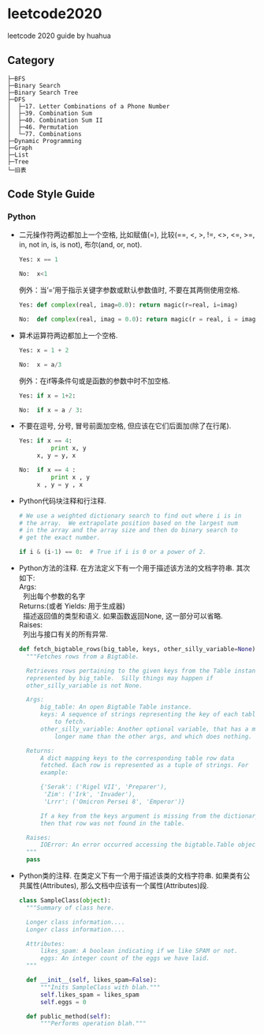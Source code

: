 # leetcode2020
leetcode 2020 guide by huahua

## Category
```
├─BFS
├─Binary Search
├─Binary Search Tree
├─DFS
│  ├─17. Letter Combinations of a Phone Number
│  ├─39. Combination Sum
│  ├─40. Combination Sum II
│  ├─46. Permutation
│  └─77. Combinations
├─Dynamic Programming
├─Graph
├─List
├─Tree
└─旧表

```

## Code Style Guide
### Python
- 二元操作符两边都加上一个空格, 比如赋值(=), 比较(==, <, >, !=, <>, <=, >=, in, not in, is, is not), 布尔(and, or, not).  

  ```python
  Yes: x == 1
  ```
  ```python
  No:  x<1
  ```
  例外：当’=’用于指示关键字参数或默认参数值时, 不要在其两侧使用空格.  
  
  ```python
  Yes: def complex(real, imag=0.0): return magic(r=real, i=imag)
  ```
  ```python
  No:  def complex(real, imag = 0.0): return magic(r = real, i = imag)
  ```
- 算术运算符两边都加上一个空格.  

  ```python
  Yes: x = 1 + 2
  ```
  ```python
  No:  x = a/3
  ```
  例外：在if等条件句或是函数的参数中时不加空格.  
  
  ```python
  Yes: if x = 1+2:
  ```
  ```python
  No:  if x = a / 3:
  ```
- 不要在逗号, 分号, 冒号前面加空格, 但应该在它们后面加(除了在行尾).  

  ```python
  Yes: if x == 4:
           print x, y
       x, y = y, x
  ```
  ```python
  No:  if x == 4 :
           print x , y
       x , y = y , x
  ```
- Python代码块注释和行注释.

  ```python
  # We use a weighted dictionary search to find out where i is in
  # the array.  We extrapolate position based on the largest num
  # in the array and the array size and then do binary search to
  # get the exact number.

  if i & (i-1) == 0:  # True if i is 0 or a power of 2.
  ```
- Python方法的注释. 在方法定义下有一个用于描述该方法的文档字符串. 其次如下:  
  Args:  
  &nbsp;&nbsp;列出每个参数的名字  
  Returns:(或者 Yields: 用于生成器)  
  &nbsp;&nbsp;描述返回值的类型和语义. 如果函数返回None, 这一部分可以省略.  
  Raises:  
  &nbsp;&nbsp;列出与接口有关的所有异常.
  
  ```python
  def fetch_bigtable_rows(big_table, keys, other_silly_variable=None):
    """Fetches rows from a Bigtable.

    Retrieves rows pertaining to the given keys from the Table instance
    represented by big_table.  Silly things may happen if
    other_silly_variable is not None.

    Args:
        big_table: An open Bigtable Table instance.
        keys: A sequence of strings representing the key of each table row
            to fetch.
        other_silly_variable: Another optional variable, that has a much
            longer name than the other args, and which does nothing.

    Returns:
        A dict mapping keys to the corresponding table row data
        fetched. Each row is represented as a tuple of strings. For
        example:

        {'Serak': ('Rigel VII', 'Preparer'),
         'Zim': ('Irk', 'Invader'),
         'Lrrr': ('Omicron Persei 8', 'Emperor')}

        If a key from the keys argument is missing from the dictionary,
        then that row was not found in the table.

    Raises:
        IOError: An error occurred accessing the bigtable.Table object.
    """
    pass
  ```
  
- Python类的注释. 在类定义下有一个用于描述该类的文档字符串. 如果类有公共属性(Attributes), 那么文档中应该有一个属性(Attributes)段. 

  ```python
  class SampleClass(object):
    """Summary of class here.

    Longer class information....
    Longer class information....

    Attributes:
        likes_spam: A boolean indicating if we like SPAM or not.
        eggs: An integer count of the eggs we have laid.
    """

    def __init__(self, likes_spam=False):
        """Inits SampleClass with blah."""
        self.likes_spam = likes_spam
        self.eggs = 0

    def public_method(self):
        """Performs operation blah."""
  ```
